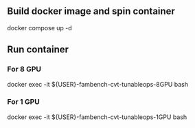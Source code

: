 ## Build docker image and spin container
docker compose up -d

## Run container
### For 8 GPU
docker exec -it ${USER}-fambench-cvt-tunableops-8GPU bash
### For 1 GPU
docker exec -it ${USER}-fambench-cvt-tunableops-1GPU bash
